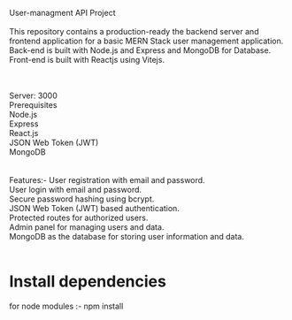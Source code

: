 User-managment API Project <br/>
 <br/>
This repository contains a production-ready the backend server and frontend application for a basic MERN Stack user management application. <br/>
Back-end is built with Node.js and Express and MongoDB for Database. <br/>
Front-end is built with Reactjs using Vitejs. <br/>
 <br/>
 <br/>
 
Server: 3000 <br/>
Prerequisites <br/>
Node.js <br/>
Express <br/>
React.js <br/>
JSON Web Token (JWT) <br/>
MongoDB <br/>
 <br/>
 <br/>
Features:- 
User registration with email and password. <br/>
User login with email and password. <br/>
Secure password hashing using bcrypt. <br/>
JSON Web Token (JWT) based authentication. <br/>
Protected routes for authorized users. <br/>
Admin panel for managing users and data. <br/>
MongoDB as the database for storing user information and data. <br/>
 <br/>
# Install dependencies <br/>
for node modules :- npm install <br/>
 
 
